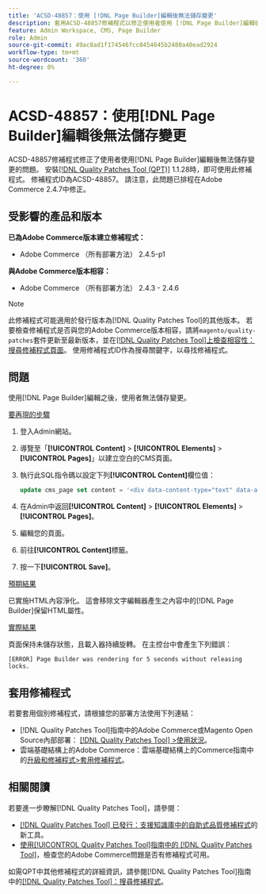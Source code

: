 ```yaml
---
title: 'ACSD-48857：使用 [!DNL Page Builder]編輯後無法儲存變更'
description: 套用ACSD-48857修補程式以修正使用者使用 [!DNL Page Builder]編輯後無法儲存變更的Adobe Commerce問題。
feature: Admin Workspace, CMS, Page Builder
role: Admin
source-git-commit: 49ac8ad1f174546fcc0454645b2480a40ead2924
workflow-type: tm+mt
source-wordcount: '360'
ht-degree: 0%

---
```


# ACSD-48857：使用[!DNL Page Builder]編輯後無法儲存變更

ACSD-48857修補程式修正了使用者使用[!DNL Page Builder]編輯後無法儲存變更的問題。 安裝[[!DNL Quality Patches Tool (QPT)]](https://experienceleague.adobe.com/en/docs/commerce-knowledge-base/kb/announcements/commerce-announcements/magento-quality-patches-released-new-tool-to-self-serve-quality-patches) 1.1.28時，即可使用此修補程式。 修補程式ID為ACSD-48857。 請注意，此問題已排程在Adobe Commerce 2.4.7中修正。

## 受影響的產品和版本

**已為Adobe Commerce版本建立修補程式：**

* Adobe Commerce （所有部署方法） 2.4.5-p1

**與Adobe Commerce版本相容：**

* Adobe Commerce （所有部署方法） 2.4.3 - 2.4.6

>[!NOTE]
>
>此修補程式可能適用於發行版本為[!DNL Quality Patches Tool]的其他版本。 若要檢查修補程式是否與您的Adobe Commerce版本相容，請將`magento/quality-patches`套件更新至最新版本，並在[[!DNL Quality Patches Tool]上檢查相容性：搜尋修補程式頁面](https://experienceleague.adobe.com/tools/commerce-quality-patches/index.html)。 使用修補程式ID作為搜尋關鍵字，以尋找修補程式。

## 問題

使用[!DNL Page Builder]編輯之後，使用者無法儲存變更。

<u>要再現的步驟</u>

1. 登入Admin網站。
1. 導覽至「**[!UICONTROL Content]** > **[!UICONTROL Elements]** > **[!UICONTROL Pages]**」以建立空白的CMS頁面。
1. 執行此SQL指令碼以設定下列&#x200B;**[!UICONTROL Content]**&#x200B;欄位值：

   ```SQL
   update cms_page set content = '<div data-content-type="text" data-appearance="default" data-element="main"><h4 style="text-align: center;" contenteditable="true" data-placeholder="Edit Heading Text" data-content-type="heading" data-appearance="default" data-element="main">THE RULES</h4></div>' where page_id=8;
   ```

1. 在Admin中返回&#x200B;**[!UICONTROL Content]** > **[!UICONTROL Elements]** > **[!UICONTROL Pages]**。
1. 編輯您的頁面。
1. 前往&#x200B;**[!UICONTROL Content]**&#x200B;標籤。
1. 按一下&#x200B;**[!UICONTROL Save]**。

<u>預期結果</u>

已實施HTML內容淨化。 這會移除文字編輯器產生之內容中的[!DNL Page Builder]保留HTML屬性。

<u>實際結果</u>

頁面保持未儲存狀態，且載入器持續旋轉。 在主控台中會產生下列錯誤：

```
[ERROR] Page Builder was rendering for 5 seconds without releasing locks.
```

## 套用修補程式

若要套用個別修補程式，請根據您的部署方法使用下列連結：

* [!DNL Quality Patches Tool]指南中的Adobe Commerce或Magento Open Source內部部署： [[!DNL Quality Patches Tool] >使用狀況](https://experienceleague.adobe.com/docs/commerce-operations/tools/quality-patches-tool/usage.html)。
* 雲端基礎結構上的Adobe Commerce：雲端基礎結構上的Commerce指南中的[升級和修補程式>套用修補程式](https://experienceleague.adobe.com/docs/commerce-cloud-service/user-guide/develop/upgrade/apply-patches.html)。

## 相關閱讀

若要進一步瞭解[!DNL Quality Patches Tool]，請參閱：

* [[!DNL Quality Patches Tool] 已發行：支援知識庫中的自助式品質修補程式](https://experienceleague.adobe.com/en/docs/commerce-knowledge-base/kb/announcements/commerce-announcements/magento-quality-patches-released-new-tool-to-self-serve-quality-patches)的新工具。
* [使用[!UICONTROL Quality Patches Tool]指南中的 [!DNL Quality Patches Tool]](/help/tools/quality-patches-tool/patches-available-in-qpt/check-patch-for-magento-issue-with-magento-quality-patches.md)，檢查您的Adobe Commerce問題是否有修補程式可用。


如需QPT中其他修補程式的詳細資訊，請參閱[!DNL Quality Patches Tool]指南中的[[!DNL Quality Patches Tool]：搜尋修補程式](https://experienceleague.adobe.com/tools/commerce-quality-patches/index.html)。
